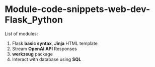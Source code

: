 # Module-code-snippets-web-dev-Flask_Python

List of modules:

1. Flask **basic syntax**, **Jinja** HTML template
2. Stream **OpenAI API** Responses
3. **werkzeug** package
4. Interact with database using **SQL**
